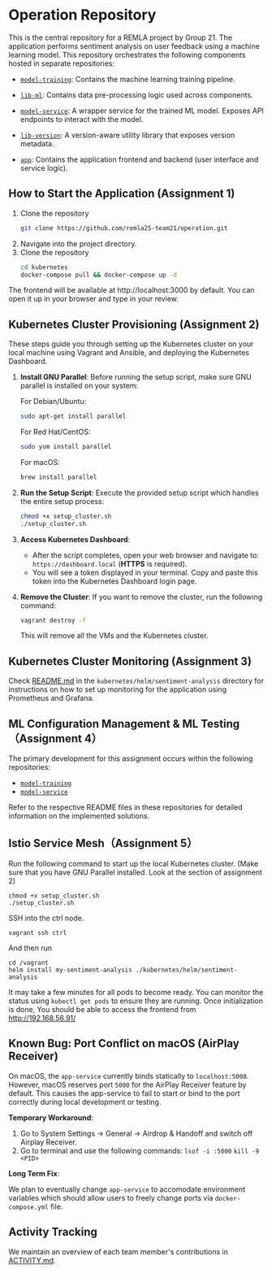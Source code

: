 # Operation Repository

This is the central repository for a REMLA project by Group 21. The application performs sentiment analysis on user feedback using a machine learning model. This repository orchestrates the following components hosted in separate repositories:

- [`model-training`](https://github.com/remla25-team21/model-training): Contains the machine learning training pipeline.

- [`lib-ml`](https://github.com/remla25-team21/lib-ml): Contains data pre-processing logic used across components.

- [`model-service`](https://github.com/remla25-team21/model-service): A wrapper service for the trained ML model. Exposes API endpoints to interact with the model.

- [`lib-version`](https://github.com/remla25-team21/lib-version): A version-aware utility library that exposes version metadata.

- [`app`](https://github.com/remla25-team21/app): Contains the application frontend and backend (user interface and service logic).

## How to Start the Application (Assignment 1)

1. Clone the repository
   ```bash
   git clone https://github.com/remla25-team21/operation.git
   ```
2. Navigate into the project directory.
3. Clone the repository
   ```bash
   cd kubernetes
   docker-compose pull && docker-compose up -d
   ```

The frontend will be available at http://localhost:3000 by default. You can open it up in your browser and type in your review.

## Kubernetes Cluster Provisioning (Assignment 2)

These steps guide you through setting up the Kubernetes cluster on your local machine using Vagrant and Ansible, and deploying the Kubernetes Dashboard.

1. **Install GNU Parallel**:
   Before running the setup script, make sure GNU parallel is installed on your system:

   For Debian/Ubuntu:

   ```bash
   sudo apt-get install parallel
   ```

   For Red Hat/CentOS:

   ```bash
   sudo yum install parallel
   ```

   For macOS:

   ```bash
   brew install parallel
   ```

2. **Run the Setup Script**:
   Execute the provided setup script which handles the entire setup process:

   ```bash
   chmod +x setup_cluster.sh
   ./setup_cluster.sh
   ```

3. **Access Kubernetes Dashboard**:

   - After the script completes, open your web browser and navigate to: `https://dashboard.local` (**HTTPS** is required).
   - You will see a token displayed in your terminal. Copy and paste this token into the Kubernetes Dashboard login page.

4. **Remove the Cluster**:
   If you want to remove the cluster, run the following command:
   ```bash
   vagrant destroy -f
   ```
   This will remove all the VMs and the Kubernetes cluster.

## Kubernetes Cluster Monitoring (Assignment 3)

Check [README.md](./kubernetes/helm/sentiment-analysis/README.md) in the `kubernetes/helm/sentiment-analysis` directory for instructions on how to set up monitoring for the application using Prometheus and Grafana.

## ML Configuration Management & ML Testing （Assignment 4）

The primary development for this assignment occurs within the following repositories:

- [`model-training`](https://github.com/remla25-team21/model-training)
- [`model-service`](https://github.com/remla25-team21/model-service)

Refer to the respective README files in these repositories for detailed information on the implemented solutions.

## Istio Service Mesh（Assignment 5）

Run the following command to start up the local Kubernetes cluster. (Make sure that you have GNU Parallel installed. Look at the section of assignment 2)

```
chmod +x setup_cluster.sh
./setup_cluster.sh
```

SSH into the ctrl node.

```
vagrant ssh ctrl
```

And then run

```
cd /vagrant
helm install my-sentiment-analysis ./kubernetes/helm/sentiment-analysis
```

It may take a few minutes for all pods to become ready. You can monitor the status using `kubectl get pods` to ensure they are running. Once initialization is done, You should be able to access the frontend from http://192.168.56.91/

## Known Bug: Port Conflict on macOS (AirPlay Receiver)

On macOS, the `app-service` currently binds statically to `localhost:5000`. However, macOS reserves port `5000` for the AirPlay Receiver feature by default. This causes the app-service to fail to start or bind to the port correctly during local development or testing.

**Temporary Workaround**:

1. Go to System Settings -> General -> Airdrop & Handoff and switch off Airplay Receiver.
2. Go to terminal and use the following commands: `lsof -i :5000` `kill -9 <PID>`

**Long Term Fix**:

We plan to eventually change `app-service` to accomodate environment variables which should allow users to freely change ports via `docker-compose.yml` file.

## Activity Tracking

We maintain an overview of each team member's contributions in [ACTIVITY.md](https://github.com/remla25-team21/operation/blob/docs/readme-update/ACTIVITY.md).
